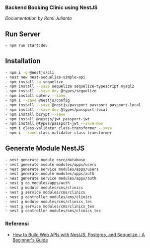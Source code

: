 ### Backend Booking Clinic using NestJS

_Documentation by Romi Julianto_

## Run Server

```bash
- npm run start:dev
```
## Installation

```bash
- npm i -g @nestjs/cli
- nest new nest-sequelize-simple-api
- npm install -g sequelize
- npm install --save sequelize sequelize-typescript mysql2
- npm install --save-dev @types/sequelize
- npm install dotenv --save
- npm i --save @nestjs/config
- npm install --save @nestjs/passport passport passport-local
- npm install --save-dev @types/passport-local
- npm install bcrypt --save
- npm install @nestjs/jwt passport-jwt
- npm install @types/passport-jwt --save-dev
- npm i class-validator class-transformer --save
- npm i --save class-validator class-transformer
```

## Generate Module NestJS

```bash
- nest generate module core/database
- nest generate module modules/apps/users
- nest generate service modules/apps/users
- nest generate module modules/apps/auth
- nest generate service modules/apps/auth
- nest g co modules/apps/auth
- nest g module modules/cms/clinics
- nest g service modules/cms/clinics
- nest g controller modules/cms/clinics
- nest g module modules/cms/clinics_tes
- nest g service modules/cms/clinics_tes
- nest g controller modules/cms/clinics_tes
```

### Referensi

- [How to Build Web APIs with NestJS, Postgres, and Sequelize - A Beginner's Guide](https://www.freecodecamp.org/news/build-web-apis-with-nestjs-beginners-guide/)
